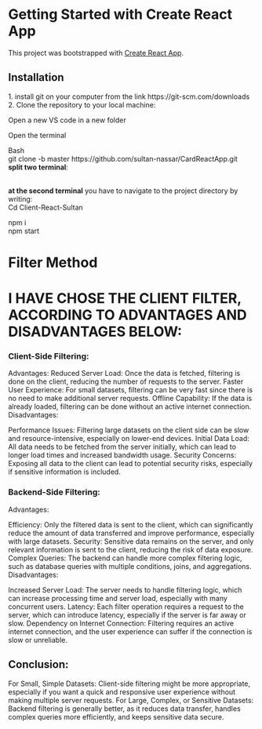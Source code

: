 # Getting Started with Create React App

This project was bootstrapped with [Create React App](https://github.com/facebook/create-react-app).

## Installation
<p>
1. install git on your computer from the link https://git-scm.com/downloads <br>
2.  Clone the repository to your local machine: <br>
<p> Open a new VS code in a new folder <br>  </p> 
<p> Open the terminal <br>  </p> 
   Bash
   <br>
   git clone -b master https://github.com/sultan-nassar/CardReactApp.git <br>
 <strong>split two terminal</strong>:<br>
 <br>
<p>
<strong> at the second terminal</strong> you have to navigate to the project directory by writing: <br>
 Cd Client-React-Sultan <br>
  
 npm i <br>
 npm start <br>  
   


# Filter Method
# I HAVE CHOSE THE CLIENT FILTER, ACCORDING TO ADVANTAGES AND DISADVANTAGES BELOW:

### Client-Side Filtering:
Advantages:
Reduced Server Load: Once the data is fetched, filtering is done on the client, reducing the number of requests to the server.
Faster User Experience: For small datasets, filtering can be very fast since there is no need to make additional server requests.
Offline Capability: If the data is already loaded, filtering can be done without an active internet connection.
Disadvantages:

Performance Issues: Filtering large datasets on the client side can be slow and resource-intensive, especially on lower-end devices.
Initial Data Load: All data needs to be fetched from the server initially, which can lead to longer load times and increased bandwidth usage.
Security Concerns: Exposing all data to the client can lead to potential security risks, especially if sensitive information is included.

### Backend-Side Filtering:
Advantages:

Efficiency: Only the filtered data is sent to the client, which can significantly reduce the amount of data transferred and improve performance, especially with large datasets.
Security: Sensitive data remains on the server, and only relevant information is sent to the client, reducing the risk of data exposure.
Complex Queries: The backend can handle more complex filtering logic, such as database queries with multiple conditions, joins, and aggregations.
Disadvantages:

Increased Server Load: The server needs to handle filtering logic, which can increase processing time and server load, especially with many concurrent users.
Latency: Each filter operation requires a request to the server, which can introduce latency, especially if the server is far away or slow.
Dependency on Internet Connection: Filtering requires an active internet connection, and the user experience can suffer if the connection is slow or unreliable.

## Conclusion:
For Small, Simple Datasets: Client-side filtering might be more appropriate, especially if you want a quick and responsive user experience without making multiple server requests.
For Large, Complex, or Sensitive Datasets: Backend filtering is generally better, as it reduces data transfer, handles complex queries more efficiently, and keeps sensitive data secure.

